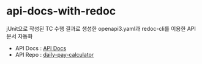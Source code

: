 # api-docs-with-redoc
jUnit으로 작성된 TC 수행 결과로 생성한 openapi3.yaml과 redoc-cli를 이용한 API 문서 자동화

- API Docs : [API Docs](https://choi-ys.github.io/redoc/)
- API Repo : [daily-pay-calculator](https://github.com/unknown-122/daily-pay-calculator)
